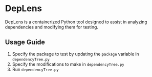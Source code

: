# DepLens

DepLens is a containerized Python tool designed to assist in analyzing dependencies and modifying them for testing.

## Usage Guide
1. Specify the package to test by updating the `package` variable in `dependencyTree.py`
2. Specify the modifications to make in `dependencyTree.py`
3. Run `dependencyTree.py`

